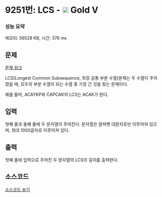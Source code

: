 # 9251번: LCS - <img src="https://static.solved.ac/tier_small/11.svg" style="height:20px" /> Gold V

<!-- performance -->
### 성능 요약
메모리: 56528 KB, 시간: 376 ms
<!-- end -->

## 문제

[문제 링크](https://boj.kr/9251)


<p>LCS(Longest Common Subsequence, 최장 공통 부분 수열)문제는 두 수열이 주어졌을 때, 모두의 부분 수열이 되는 수열 중 가장 긴 것을 찾는 문제이다.</p>

<p>예를 들어, ACAYKP와 CAPCAK의 LCS는 ACAK가 된다.</p>



## 입력


<p>첫째 줄과 둘째 줄에 두 문자열이 주어진다. 문자열은 알파벳 대문자로만 이루어져 있으며, 최대 1000글자로 이루어져 있다.</p>



## 출력


<p>첫째 줄에 입력으로 주어진 두 문자열의 LCS의 길이를 출력한다.</p>



## 소스코드

[소스코드 보기](LCS.py)